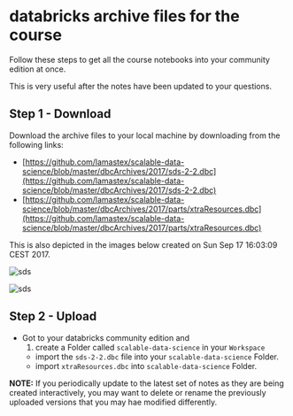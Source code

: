 # databricks archive files for the course

Follow these steps to get all the course notebooks into your community edition at once.

This is very useful after the notes have been updated to your questions.

## Step 1 - Download
Download the archive files to your local machine by downloading from the following links:

* [https://github.com/lamastex/scalable-data-science/blob/master/dbcArchives/2017/sds-2-2.dbc](https://github.com/lamastex/scalable-data-science/blob/master/dbcArchives/2017/sds-2-2.dbc)
* [https://github.com/lamastex/scalable-data-science/blob/master/dbcArchives/2017/parts/xtraResources.dbc](https://github.com/lamastex/scalable-data-science/blob/master/dbcArchives/2017/parts/xtraResources.dbc)

This is also depicted in the images below created on Sun Sep 17 16:03:09 CEST 2017.


![sds](images/dbcArchive-sds-2-2_Download.png)

![sds](images/dbcArchive-sds-2-2-xtraResources.png)

## Step 2 - Upload

* Got to your databricks community edition and 
   1. create a Folder called `scalable-data-science` in your `Workspace` 
   * import the `sds-2-2.dbc` file  into your `scalable-data-science` Folder.
   * import `xtraResources.dbc` into `scalable-data-science` Folder.

**NOTE:** If you periodically update to the latest set of notes as they are being created interactively, you may want to delete or rename the previously uploaded versions that you may hae modified differently.
